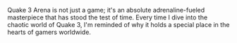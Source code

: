 Quake 3 Arena is not just a game; it's an absolute adrenaline-fueled masterpiece that has stood the test of time. Every time I dive into the chaotic world of Quake 3, I'm reminded of why it holds a special place in the hearts of gamers worldwide.
